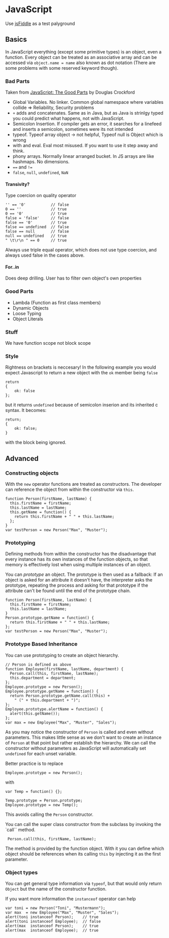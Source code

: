 # JavaScript #

Use [jsFiddle](http://jsfiddle.net/) as a test palyground

## Basics ##

In JavaScript everything (except some primitive types) is an object, even a function. Every object can be treated as an associative array and can be accessed via `object.name = name` also known as dot notation (There are some problems with some reserved keyword though).

### Bad Parts ###

Taken from [JavaScript: The Good Parts](http://www.youtube.com/watch?v=hQVTIJBZook) by Douglas Crockford

* Global Variables. No linker. Common global namespace where variables collide => Reliability, Security problems
* `+` adds and concatenates. Same as in Java, but as Java is strinlgy typed you could predict what happens, not with JavaScript.
* Semicolon Insertion. If compiler gets an error, it searches for a linefeed and inserts a semicolon, sometimes were its not intended 
* typeof. Typeof array object -> not helpful, Typeof null is Object which is wrong
* with and eval. Eval most misused. If you want to use it step away and think.
* phony arrays. Normally linear arranged bucket. In JS arrays are like hashmaps. No dimensions. 
* `==` and `!=`
* `false`, `null`, `undefined`, `NaN` 

#### Transivity? ####

Type coercion on quality operator

	'' == '0' 			// false
	0 == '' 			// true
	0 == '0'			// true
	false = 'false'		// false
	false == '0'		// true
	false == undefined	// false
	false == null		// false
	null == undefined	// true
	" \t\r\n " == 0		// true
	
Always use triple equal operator, which does not use type coercion, and always used false in the cases above.

#### For..in ####

Does deep drilling. User has to filter own object's own properties

### Good Parts ###

* Lambda (Function as first class members)
* Dynamic Objects
* Loose Typing
* Object Literals

### Stuff ###

We have function scope not block scope 

### Style ###

Rightness on brackets is neccesary! In the following example you would expect Javascript to return a new object with the `ok` member being `false`

	return
	{
		ok: false
	};

but it returns `undefined` because of semicolon inserion and its inherited c syntax. It becomes:

	return;
	{
		ok: false;
	}
	
with the block being ignored.

## Advanced ##

### Constructing objects ###

With the `new` operator functions are treated as constructors. The developer can reference the object from within the constructor via `this`.

	function Person(firstName, lastName) {
	  this.firstName = firstName;
	  this.lastName = lastName;
	  this.getName = function() {
	    return this.firstName + " " + this.lastName;
	  };
	}
	var testPerson = new Person("Max", "Muster");

### Prototyping ###

Defining methods from within the constructor has the disadvantage that every instance has its own instances of the function objects, so that memory is effectively lost when using multiple instances of an object.

You can _prototype_ an object. The prototype is then used as a fallback: If an object is asked for an attribute it doesn't have, the interpreter asks the prototype, repeating the process and asking for that prototype if the attribute can't be found until the end of the prototype chain.

	function Person(firstName, lastName) {
	  this.firstName = firstName;
	  this.lastName = lastName;
	}
	Person.prototype.getName = function() {
	  return this.firstName + " " + this.lastName;
	};
	var testPerson = new Person("Max", "Muster");

### Prototype Based Inheritance ###

You can use prototyping to create an object hierarchy. 

	// Person is defined as above
	function Employee(firstName, lastName, department) {
	  Person.call(this, firstName, lastName);
	  this.department = department;
	};
	Employee.prototype = new Person();
	Employee.prototype.getName = function() {
	  return Person.prototype.getName.call(this) +
	    " (" + this.department + ")";
	};
	Employee.prototype.alertName = function() {
	  alert(this.getName());
	};
	var max = new Employee("Max", "Muster", "Sales");

As you may notice the constructor of `Person` is called and even without parameters. This makes little sense as we don't want to create an instance of `Person` at that point but rather establish the hierarchy. We can call the constructor without parameters as JavaScript will automatically set `undefined` for each unset variable.

Better practice is to replace 

	Employee.prototype = new Person();

with

	var Temp = function() {};

	Temp.prototype = Person.prototype;
	Employee.prototype = new Temp();

This avoids calling the `Person` constructor.

You can call the super class constructor from the subclass by invoking the `call`` method.

	 Person.call(this, firstName, lastName);
	
The method is provided by the function object. With it you can define which object should be references when its calling `this` by injecting it as the first parameter.

### Object types ###

You can get general type information via `typeof`, but that would only return `Object` but the name of the constructor function.

If you want more information the `instanceof` operator can help

	var toni = new Person("Toni", "Mustermann");
	var max  = new Employee("Max", "Muster", "Sales");
	alert(toni instanceof Person);	  // true
	alert(toni instanceof Employee);  // false
	alert(max  instanceof Person);	  // true
	alert(max  instanceof Employee);  // true